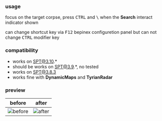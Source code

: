 ### usage
focus on the target corpse, press <kbd>CTRL</kbd> and <kbd>\\</kbd> when the **Search** interact indicator shown

can change shortcut key via <kbd>F12</kbd> bepinex configuretion panel but can not change <kbd>CTRL</kbd> modifier key

### compatibility
- works on SPT@3.10.*
- should be works on SPT@3.9.*, no tested
- works on SPT@3.8.3
- works fine with **DynamicMaps** and **TyrianRadar**

### preview
|before|after|
|-|-|
|![before](./assets/snipaste-20250306T200149Z.jpg)|![after](./assets/snipaste-20250306T202300Z.jpg)|